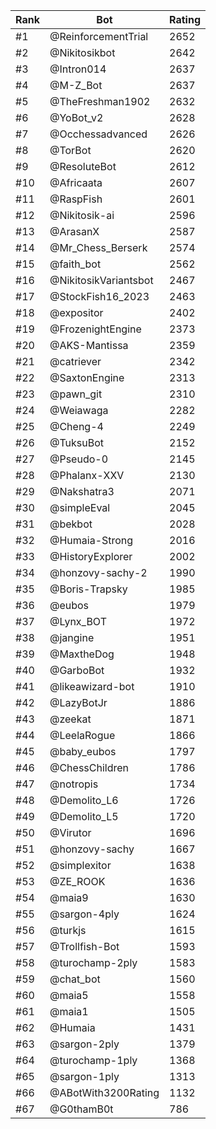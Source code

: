 Rank|Bot|Rating
---|---|---
#1|@ReinforcementTrial|2652
#2|@Nikitosikbot|2642
#3|@Intron014|2637
#4|@M-Z_Bot|2637
#5|@TheFreshman1902|2632
#6|@YoBot_v2|2628
#7|@Occhessadvanced|2626
#8|@TorBot|2620
#9|@ResoluteBot|2612
#10|@Africaata|2607
#11|@RaspFish|2601
#12|@Nikitosik-ai|2596
#13|@ArasanX|2587
#14|@Mr_Chess_Berserk|2574
#15|@faith_bot|2562
#16|@NikitosikVariantsbot|2467
#17|@StockFish16_2023|2463
#18|@expositor|2402
#19|@FrozenightEngine|2373
#20|@AKS-Mantissa|2359
#21|@catriever|2342
#22|@SaxtonEngine|2313
#23|@pawn_git|2310
#24|@Weiawaga|2282
#25|@Cheng-4|2249
#26|@TuksuBot|2152
#27|@Pseudo-0|2145
#28|@Phalanx-XXV|2130
#29|@Nakshatra3|2071
#30|@simpleEval|2045
#31|@bekbot|2028
#32|@Humaia-Strong|2016
#33|@HistoryExplorer|2002
#34|@honzovy-sachy-2|1990
#35|@Boris-Trapsky|1985
#36|@eubos|1979
#37|@Lynx_BOT|1972
#38|@jangine|1951
#39|@MaxtheDog|1948
#40|@GarboBot|1932
#41|@likeawizard-bot|1910
#42|@LazyBotJr|1886
#43|@zeekat|1871
#44|@LeelaRogue|1866
#45|@baby_eubos|1797
#46|@ChessChildren|1786
#47|@notropis|1734
#48|@Demolito_L6|1726
#49|@Demolito_L5|1720
#50|@Virutor|1696
#51|@honzovy-sachy|1667
#52|@simplexitor|1638
#53|@ZE_ROOK|1636
#54|@maia9|1630
#55|@sargon-4ply|1624
#56|@turkjs|1615
#57|@Trollfish-Bot|1593
#58|@turochamp-2ply|1583
#59|@chat_bot|1560
#60|@maia5|1558
#61|@maia1|1505
#62|@Humaia|1431
#63|@sargon-2ply|1379
#64|@turochamp-1ply|1368
#65|@sargon-1ply|1313
#66|@ABotWith3200Rating|1132
#67|@G0thamB0t|786
